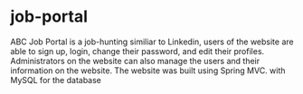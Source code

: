 # job-portal
ABC Job Portal is a job-hunting similiar to Linkedin, users of the website are able to sign up, login, change their password, and edit their profiles. Administrators on the website can also manage the users and their information on the website. The website was built using Spring MVC. with MySQL for the database
